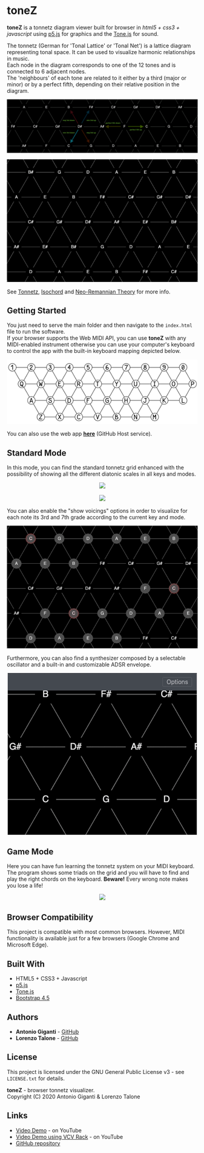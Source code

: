 # toneZ

**toneZ** is a tonnetz diagram viewer built for browser in *html5 + css3 + javascript* using [p5.js](https://p5js.org/) for graphics and the [Tone.js](https://tonejs.github.io/) for sound.

The tonnetz (German for 'Tonal Lattice' or 'Tonal Net') is a lattice diagram representing tonal space. It can be used to visualize harmonic relationships in music. \
Each node in the diagram corresponds to one of the 12 tones and is connected to 6 adjacent nodes. \
The 'neighbours' of each tone are related to it either by a third (major or minor) or by a perfect fifth, depending on their relative position in the diagram.

<p align="center"><img src="images/grid_interval_examples.png"></p>

<p align="center"><img src="images/chord.gif"></p>

See [Tonnetz][1], [Isochord][2] and [Neo-Remannian Theory][3] for more info.


## Getting Started

You just need to serve the main folder and then navigate to the ```index.html``` file to run the software. \
If your browser supports the Web MIDI API, you can use **toneZ** with any MIDI-enabled instrument otherwise you can use your computer's keyboard to control the app with the built-in keyboard mapping depicted below.

<p align="center"><img src="images/built_in_keyboard_mapping.png"></p>

You can also use the web app **[here](https://loretalone.github.io/toneZ/)** (GitHub Host service).

## Standard Mode
In this mode, you can find the standard tonnetz grid enhanced with the possibility of showing all the different diatonic scales in all keys and modes.

<p align="center"><img src="images/scale.gif"></p>
<p align="center"><img src="images/mode.gif"></p>

You can also enable the "show voicings" options in order to visualize for each note its 3rd and 7th grade according to the current key and mode.

<p align="center"><img src="images/voicing.gif"></p>

Furthermore, you can also find a synthesizer composed by a selectable oscillator and a built-in and customizable ADSR envelope.

<p align="center"><img src="images/synth.gif"></p>


## Game Mode
Here you can have fun learning the tonnetz system on your MIDI keyboard. The program shows some triads on the grid and you will have to find and play the right chords on the keyboard.
**Beware!** Every wrong note makes you lose a life!

<p align="center"><img src="images/game.gif"></p>


## Browser Compatibility

This project is compatible with most common browsers. However, MIDI functionality is available just for a few browsers (Google Chrome and Microsoft Edge).


## Built With

* HTML5 + CSS3 + Javascript
* [p5.js](https://p5js.org/)
* [Tone.js](https://tonejs.github.io/)
* [Bootstrap 4.5](https://getbootstrap.com/)


## Authors

* **Antonio Giganti** - [GitHub](https://github.com/antonelse)
* **Lorenzo Talone** - [GitHub](https://github.com/LoreTalone)


## License

This project is licensed under the GNU General Public License v3 - see ```LICENSE.txt``` for details.

**toneZ** - browser tonnetz visualizer. \
Copyright (C) 2020  Antonio Giganti & Lorenzo Talone


## Links

* [Video Demo](https://youtu.be/6UYUe8NLkVk) - on YouTube
* [Video Demo using VCV Rack](https://www.youtube.com/watch?v=xCi4-gF1kcQ) - on YouTube
* [GitHub repository](https://github.com/LoreTalone/toneZ)


[1]: https://en.wikipedia.org/wiki/Tonnetz "Wikipedia article about the Tonnetz"
[2]: https://www.researchgate.net/publication/221474662_Isochords_visualizing_structure_in_music "Conference Paper regarding the Tonnetz musical structure visualization"
[3]: https://en.wikipedia.org/wiki/Neo-Riemannian_theory "Wikipedia article about the underlying Tonnetz theory, the Neo-Remannian theory"
